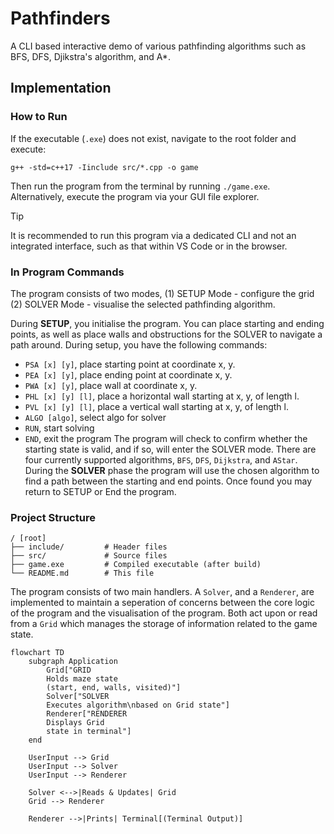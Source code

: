 # Pathfinders
A CLI based interactive demo of various pathfinding algorithms such as BFS, DFS, Djikstra's algorithm, and A*.  

## Implementation
### How to Run
If the executable (`.exe`) does not exist, navigate to the root folder and execute:
```shell
g++ -std=c++17 -Iinclude src/*.cpp -o game
```
Then run the program from the terminal by running `./game.exe`. Alternatively, execute the program via your GUI file explorer.

> [!TIP]
> It is recommended to run this program via a dedicated CLI and not an integrated interface, such as that within VS Code or in the browser. 

### In Program Commands
The program consists of two modes, 
(1) SETUP Mode - configure the grid
(2) SOLVER Mode - visualise the selected pathfinding algorithm.

During **SETUP**, you initialise the program. You can place starting and ending points, as well as place walls and obstructions for the SOLVER to navigate a path around. During setup, you have the following commands:
- `PSA [x] [y]`, place starting point at coordinate x, y.
- `PEA [x] [y]`, place ending point at coordinate x, y.
- `PWA [x] [y]`, place wall at coordinate x, y.
- `PHL [x] [y] [l]`, place a horizontal wall starting at x, y, of length l.
- `PVL [x] [y] [l]`, place a vertical wall starting at x, y, of length l.
- `ALGO [algo]`, select algo for solver
- `RUN`, start solving
- `END`, exit the program
The program will check to confirm whether the starting state is valid, and if so, will enter the SOLVER mode. There are four currently supported algorithms, `BFS`, `DFS`, `Dijkstra`, and `AStar`. During the **SOLVER** phase the program will use the chosen algorithm to find a path between the starting and end points. Once found you may return to SETUP or End the program.

### Project Structure
```
/ [root]
├── include/         # Header files
├── src/             # Source files
├── game.exe         # Compiled executable (after build)
└── README.md        # This file
```

The program consists of two main handlers. A `Solver`, and a `Renderer`, are implemented to maintain a seperation of concerns between the core logic of the program and the visualisation of the program. Both act upon or read from a `Grid` which manages the storage of information related to the game state.

```mermaid
flowchart TD
    subgraph Application
        Grid["GRID
        Holds maze state
        (start, end, walls, visited)"]
        Solver["SOLVER
        Executes algorithm\nbased on Grid state"]
        Renderer["RENDERER
        Displays Grid
        state in terminal"]
    end

    UserInput --> Grid
    UserInput --> Solver
    UserInput --> Renderer

    Solver <-->|Reads & Updates| Grid
    Grid --> Renderer

    Renderer -->|Prints| Terminal[(Terminal Output)]
```
